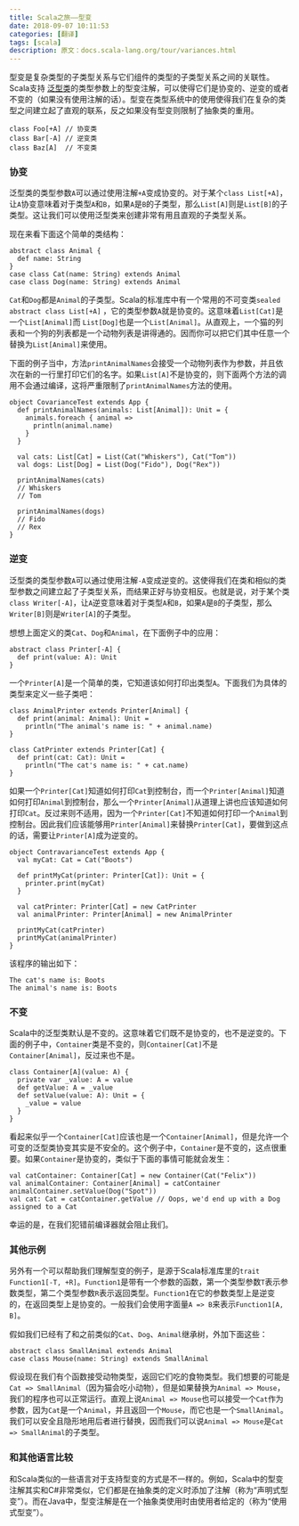 ```yaml
---
title: Scala之旅——型变
date: 2018-09-07 10:11:53
categories: [翻译]
tags: [scala]
description: 原文：docs.scala-lang.org/tour/variances.html
---
```


型变是复杂类型的子类型关系与它们组件的类型的子类型关系之间的关联性。Scala支持 [泛型类](generic-classes.html)的类型参数上的型变注解，可以使得它们是协变的、逆变的或者不变的（如果没有使用注解的话）。型变在类型系统中的使用使得我们在复杂的类型之间建立起了直观的联系，反之如果没有型变则限制了抽象类的重用。<!--more-->

```tut
class Foo[+A] // 协变类
class Bar[-A] // 逆变类
class Baz[A]  // 不变类
```

### 协变

泛型类的类型参数`A`可以通过使用注解`+A`变成协变的。对于某个`class List[+A]`，让`A`协变意味着对于类型`A`和`B`，如果`A`是`B`的子类型，那么`List[A]`则是`List[B]`的子类型。这让我们可以使用泛型类来创建非常有用且直观的子类型关系。

现在来看下面这个简单的类结构：

```tut
abstract class Animal {
  def name: String
}
case class Cat(name: String) extends Animal
case class Dog(name: String) extends Animal
```

`Cat`和`Dog`都是`Animal`的子类型。Scala的标准库中有一个常用的不可变类`sealed abstract class List[+A]` ，它的类型参数`A`就是协变的。这意味着`List[Cat]`是一个`List[Animal]`而 `List[Dog]`也是一个`List[Animal]`。从直观上，一个猫的列表和一个狗的列表都是一个动物列表是讲得通的。因而你可以把它们其中任意一个替换为`List[Animal]`来使用。

下面的例子当中，方法`printAnimalNames`会接受一个动物列表作为参数，并且依次在新的一行里打印它们的名字。如果`List[A]`不是协变的，则下面两个方法的调用不会通过编译，这将严重限制了`printAnimalNames`方法的使用。

```tut
object CovarianceTest extends App {
  def printAnimalNames(animals: List[Animal]): Unit = {
    animals.foreach { animal =>
      println(animal.name)
    }
  }

  val cats: List[Cat] = List(Cat("Whiskers"), Cat("Tom"))
  val dogs: List[Dog] = List(Dog("Fido"), Dog("Rex"))

  printAnimalNames(cats)
  // Whiskers
  // Tom

  printAnimalNames(dogs)
  // Fido
  // Rex
}
```

### 逆变

泛型类的类型参数`A`可以通过使用注解`-A`变成逆变的。这使得我们在类和相似的类型参数之间建立起了子类型关系，而结果正好与协变相反。也就是说，对于某个类`class Writer[-A]`，让`A`逆变意味着对于类型`A`和`B`，如果`A`是`B`的子类型，那么`Writer[B]`则是`Writer[A]`的子类型。

想想上面定义的类`Cat`、`Dog`和`Animal`，在下面例子中的应用：

```tut
abstract class Printer[-A] {
  def print(value: A): Unit
}
```

一个`Printer[A]`是一个简单的类，它知道该如何打印出类型`A`。下面我们为具体的类型来定义一些子类吧：

```tut
class AnimalPrinter extends Printer[Animal] {
  def print(animal: Animal): Unit =
    println("The animal's name is: " + animal.name)
}

class CatPrinter extends Printer[Cat] {
  def print(cat: Cat): Unit =
    println("The cat's name is: " + cat.name)
}
```

如果一个`Printer[Cat]`知道如何打印`Cat`到控制台，而一个`Printer[Animal]`知道如何打印`Animal`到控制台，那么一个`Printer[Animal]`从道理上讲也应该知道如何打印`Cat`。反过来则不适用，因为一个`Printer[Cat]`不知道如何打印一个`Animal`到控制台。因此我们应该能够用`Printer[Animal]`来替换`Printer[Cat]`，要做到这点的话，需要让`Printer[A]`成为逆变的。

```tut
object ContravarianceTest extends App {
  val myCat: Cat = Cat("Boots")

  def printMyCat(printer: Printer[Cat]): Unit = {
    printer.print(myCat)
  }

  val catPrinter: Printer[Cat] = new CatPrinter
  val animalPrinter: Printer[Animal] = new AnimalPrinter

  printMyCat(catPrinter)
  printMyCat(animalPrinter)
}
```

该程序的输出如下：

```
The cat's name is: Boots
The animal's name is: Boots
```

### 不变

Scala中的泛型类默认是不变的。这意味着它们既不是协变的，也不是逆变的。下面的例子中，`Container`类是不变的，则`Container[Cat]`不是`Container[Animal]`，反过来也不是。

```tut
class Container[A](value: A) {
  private var _value: A = value
  def getValue: A = _value
  def setValue(value: A): Unit = {
    _value = value
  }
}
```

看起来似乎一个`Container[Cat]`应该也是一个`Container[Animal]`，但是允许一个可变的泛型类协变其实是不安全的。这个例子中，`Container`是不变的，这点很重要。如果`Container`是协变的，类似于下面的事情可能就会发生：

```
val catContainer: Container[Cat] = new Container(Cat("Felix"))
val animalContainer: Container[Animal] = catContainer
animalContainer.setValue(Dog("Spot"))
val cat: Cat = catContainer.getValue // Oops, we'd end up with a Dog assigned to a Cat
```

幸运的是，在我们犯错前编译器就会阻止我们。

### 其他示例

另外有一个可以帮助我们理解型变的例子，是源于Scala标准库里的`trait Function1[-T, +R]`。`Function1`是带有一个参数的函数，第一个类型参数`T`表示参数类型，第二个类型参数`R`表示返回类型。`Function1`在它的参数类型上是逆变的，在返回类型上是协变的。一般我们会使用字面量`A => B`来表示`Function1[A, B]`。

假如我们已经有了和之前类似的`Cat`、`Dog`、`Animal`继承树，外加下面这些：

```tut
abstract class SmallAnimal extends Animal
case class Mouse(name: String) extends SmallAnimal
```

假设现在我们有个函数接受动物类型，返回它们吃的食物类型。我们想要的可能是`Cat => SmallAnimal`（因为猫会吃小动物），但是如果替换为`Animal => Mouse`，我们的程序也可以正常运行。直观上说`Animal => Mouse`也可以接受一个`Cat`作为参数，因为`Cat`是一个`Animal`，并且返回一个`Mouse`，而它也是一个`SmallAnimal`。我们可以安全且隐形地用后者进行替换，因而我们可以说`Animal => Mouse`是`Cat => SmallAnimal`的子类型。

### 和其他语言比较

和Scala类似的一些语言对于支持型变的方式是不一样的。例如，Scala中的型变注解其实和C#非常类似，它们都是在抽象类的定义时添加了注解（称为“声明式型变”）。而在Java中，型变注解是在一个抽象类使用时由使用者给定的（称为“使用式型变”）。